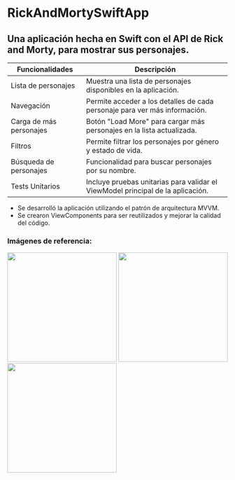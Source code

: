 # RickAndMortySwiftApp

## Una aplicación hecha en Swift con el API de Rick and Morty, para mostrar sus personajes.

| Funcionalidades          | Descripción                                                            |
|------------------------|------------------------------------------------------------------------|
| Lista de personajes     | Muestra una lista de personajes disponibles en la aplicación.           |
| Navegación             | Permite acceder a los detalles de cada personaje para ver más información. |
| Carga de más personajes | Botón "Load More" para cargar más personajes en la lista actualizada.   |
| Filtros                | Permite filtrar los personajes por género y estado de vida.             |
| Búsqueda de personajes | Funcionalidad para buscar personajes por su nombre.                     |
| Tests Unitarios        | Incluye pruebas unitarias para validar el ViewModel principal de la aplicación. |

- Se desarrolló la aplicación utilizando el patrón de arquitectura MVVM.
- Se crearon ViewComponents para ser reutilizados y mejorar la calidad del código.

### Imágenes de referencia:

<img src="https://github.com/moradtfc/RickAndMortySwiftApp/assets/15786157/0ed7a3e6-8f4e-42f0-b7ea-01ea8637eb0f" alt="" width="250px">
<img src="https://github.com/moradtfc/RickAndMortySwiftApp/assets/15786157/904d4fe2-ea3b-4018-b24c-d80541a35c9b" alt="" width="250px">
<img src="https://github.com/moradtfc/RickAndMortySwiftApp/assets/15786157/58d3873c-6eb8-495a-af8b-6f109ce0cedd" alt="" width="250px">
